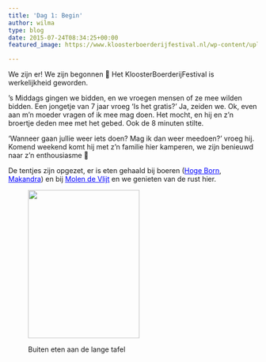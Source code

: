 ```yaml
---
title: 'Dag 1: Begin'
author: wilma
type: blog
date: 2015-07-24T08:34:25+00:00
featured_image: https://www.kloosterboerderijfestival.nl/wp-content/uploads/2015/07/P7234478.jpg

---
```

We zijn er! We zijn begonnen 🙂 Het KloosterBoerderijFestival is werkelijkheid geworden.

&#8217;s Middags gingen we bidden, en we vroegen mensen of ze mee wilden bidden. Een jongetje van 7 jaar vroeg &#8216;Is het gratis?&#8217; Ja, zeiden we. Ok, even aan m&#8217;n moeder vragen of ik mee mag doen. Het mocht, en hij en z&#8217;n broertje deden mee met het gebed. Ook de 8 minuten stilte.

&#8216;Wanneer gaan jullie weer iets doen? Mag ik dan weer meedoen?&#8217; vroeg hij. Komend weekend komt hij met z&#8217;n familie hier kamperen, we zijn benieuwd naar z&#8217;n enthousiasme 🙂

De tentjes zijn opgezet, er is eten gehaald bij boeren (<span style="color: #0000ff;"><a style="color: #0000ff;" href="http://hogeborn.lievegoed-bedrijven.nl/">Hoge Born</a></span>, <span style="color: #0000ff;"><a style="color: #0000ff;" href="http://www.sheerenloo.nl/-/zorgboerderij-makandra">Makandra</a></span>) en bij <span style="color: #0000ff;"><a style="color: #0000ff;" href="http://www.molendevlijt.nl/">Molen de Vlijt</a></span> en we genieten van de rust hier.<figure id="attachment_2020" style="width: 225px" class="wp-caption alignnone">

[<img class="wp-image-2020 size-medium" src="http://www.kloosterboerderijfestival.nl/wp-content/uploads/2015/07/P7234465-e1437725862842-225x300.jpg" alt="" width="225" height="300" />][1]<figcaption class="wp-caption-text">Buiten eten aan de lange tafel</figcaption></figure>

 [1]: http://www.kloosterboerderijfestival.nl/wp-content/uploads/2015/07/P7234465-e1437725862842.jpg